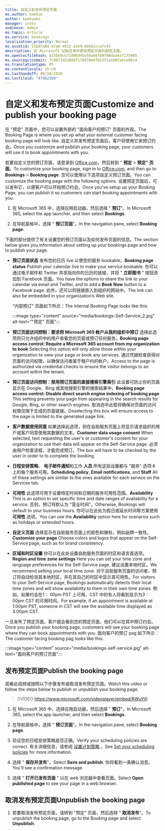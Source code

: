 ```yaml
---
title: 自定义和发布预定页面
ms.author: kwekua
author: kwekuako
manager: scotv
audience: Admin
ms.topic: article
ms.service: bookings
localization_priority: Normal
ms.assetid: 116d7a84-a7a0-4911-a1e9-debb2cca7c43
description: 在 Microsoft 记帐应用中更改预定页面的颜色主题。
ms.openlocfilehash: b33be0cb71998d45e50a66f89f98daa4af175865
ms.sourcegitcommit: 7c0873d2a804f17697844fb13f1a100fabce86c4
ms.translationtype: MT
ms.contentlocale: zh-CN
ms.lasthandoff: 09/18/2020
ms.locfileid: "47962509"
---
```

# <a name="customize-and-publish-your-booking-page"></a><span data-ttu-id="9a39b-103">自定义和发布预定页面</span><span class="sxs-lookup"><span data-stu-id="9a39b-103">Customize and publish your booking page</span></span>

<span data-ttu-id="9a39b-104">在 "预定" 页面中，您可以设置外部的 "面向客户的预订" 页面的外观。</span><span class="sxs-lookup"><span data-stu-id="9a39b-104">The Booking Page is where you set up what your external customer facing booking page will look like.</span></span> <span data-ttu-id="9a39b-105">自定义并发布预定页面后，客户将使用它来预订约会。</span><span class="sxs-lookup"><span data-stu-id="9a39b-105">Once you customize and publish your booking page, your customers will use it to book appointments with you.</span></span>

<span data-ttu-id="9a39b-106">若要自定义您的预订页面，请登录到 [Office.com](https://office.com)，然后转到 " **预定** \> **预定" 页面**。</span><span class="sxs-lookup"><span data-stu-id="9a39b-106">To customize your booking page, sign in to [Office.com](https://office.com), and then go to **Bookings** \> **Booking page**.</span></span> <span data-ttu-id="9a39b-107">您可以使用以下选项自定义预订页面。</span><span class="sxs-lookup"><span data-stu-id="9a39b-107">You can customize the booking page with the following options.</span></span> <span data-ttu-id="9a39b-108">设置预定页面后，可以发布它，以便客户可以开始预订约会。</span><span class="sxs-lookup"><span data-stu-id="9a39b-108">Once you've setup up your Booking Page, you can publish it so customers can start booking appointments with you.</span></span>

1. <span data-ttu-id="9a39b-109">在 Microsoft 365 中，选择应用启动器，然后选择 " **预订**"。</span><span class="sxs-lookup"><span data-stu-id="9a39b-109">In Microsoft 365, select the app launcher, and then select **Bookings**.</span></span>

2. <span data-ttu-id="9a39b-110">在导航窗格中，选择 " **预订页面**"。</span><span class="sxs-lookup"><span data-stu-id="9a39b-110">In the navigation pane, select **Booking page**.</span></span>

<span data-ttu-id="9a39b-111">下面的部分提供了有关设置您的预订页面以及如何发布页面的信息。</span><span class="sxs-lookup"><span data-stu-id="9a39b-111">The section below gives you information about setting up your bookings page and how to publish your page.</span></span>

- <span data-ttu-id="9a39b-112">**预订页面状态** 发布您的日历 live 以使您的服务 bookable。</span><span class="sxs-lookup"><span data-stu-id="9a39b-112">**Booking page status** Publish your calendar live to make your service bookable.</span></span> <span data-ttu-id="9a39b-113">你可以通过电子邮件和 Twitter 共享指向你的日历的链接，并将 " **立即图书** " 按钮添加到 Facebook 页面。</span><span class="sxs-lookup"><span data-stu-id="9a39b-113">You have the options to share the link to your calendar via email and Twitter, and to add a **Book Now** button to a Facebook page.</span></span> <span data-ttu-id="9a39b-114">此外，还可以将链接嵌入到组织的网站中。</span><span class="sxs-lookup"><span data-stu-id="9a39b-114">The link can also be embedded in your organization’s Web site.</span></span>

    <span data-ttu-id="9a39b-115">"内部预订" 页面如下所示：</span><span class="sxs-lookup"><span data-stu-id="9a39b-115">The internal Booking Page looks like this:</span></span>

    :::image type="content" source="media/bookings-Self-Service_2.jpg" alt-text=""预定" 页面":::

- <span data-ttu-id="9a39b-117">**预订页面访问控制：要求将 Microsoft 365 帐户从我的组织中预订**  选择此选项将只允许组织中的用户查看您的页面或预订任何服务。</span><span class="sxs-lookup"><span data-stu-id="9a39b-117">**Booking page access control: Require a Microsoft 365 account from my organization to book**  Selecting this option will only allow those within your organization to view your page or book any services.</span></span> <span data-ttu-id="9a39b-118">通过凭据检查获得对页面的访问权限，以确保访问者属于租户内的帐户。</span><span class="sxs-lookup"><span data-stu-id="9a39b-118">Access to the page is authorized via credential checks to ensure the visitor belongs to an account within the tenant.</span></span>

- <span data-ttu-id="9a39b-119">**预订页面访问控制：禁用预订页面的直接搜索引擎索引** 此设置可防止你的页面显示在 Google、Bing 或其他搜索引擎的搜索结果中。</span><span class="sxs-lookup"><span data-stu-id="9a39b-119">**Booking page access control: Disable direct search engine indexing of booking page** This setting prevents your page from appearing in the search results for Google, Bing, or other search engines.</span></span> <span data-ttu-id="9a39b-120">取消选中此框将确保对页面的访问权限仅限于生成的页面链接。</span><span class="sxs-lookup"><span data-stu-id="9a39b-120">Deselecting this box will ensure access to the page is limited to the generated page link.</span></span>

- <span data-ttu-id="9a39b-121">**客户数据使用同意** 如果选择此选项，则在自助服务页面上将显示请求组织的用户或客户同意使用其数据的文本。</span><span class="sxs-lookup"><span data-stu-id="9a39b-121">**Customer data usage consent** When selected, text requesting the user's or customer's consent for your organization to use their data will appear on the Self-Service page.</span></span> <span data-ttu-id="9a39b-122">必须由用户检查该框，才能完成预订。</span><span class="sxs-lookup"><span data-stu-id="9a39b-122">The box will have to be checked by the user in order to to complete the booking.</span></span>

- <span data-ttu-id="9a39b-123">**日程安排策略**、 **电子邮件通知**和工作 **人员** 所有这些设置都与 "服务" 选项卡上的每个服务可用。</span><span class="sxs-lookup"><span data-stu-id="9a39b-123">**Scheduling policy**, **Email notifications**, and **Staff** All of these settings are similar to the ones available for each service on the Services tab.</span></span>

- <span data-ttu-id="9a39b-124">**可用性** 此选项可用于设置特定时间和日期的服务可用性范围。</span><span class="sxs-lookup"><span data-stu-id="9a39b-124">**Availability** This is an option to set specific time and date ranges of availability for a service.</span></span> <span data-ttu-id="9a39b-125">否则，预订将默认为 "营业时间"。</span><span class="sxs-lookup"><span data-stu-id="9a39b-125">Otherwise, Bookings will default to your business hours.</span></span> <span data-ttu-id="9a39b-126">你可以在此处为假日或延长时间等方案使用 **可用性** 选项。</span><span class="sxs-lookup"><span data-stu-id="9a39b-126">You can use the **Availability** option here for scenarios such as holidays or extended hours.</span></span>

- <span data-ttu-id="9a39b-127">**自定义页面** 选择显示在自助服务页面上的颜色和徽标，例如品牌一致性。</span><span class="sxs-lookup"><span data-stu-id="9a39b-127">**Customize your page** Choose colors and logos that appear on the Self-Service page, such as for brand consistency.</span></span>

- <span data-ttu-id="9a39b-128">**区域和时区设置** 你可以在此处设置自助服务页面的时区和语言首选项。</span><span class="sxs-lookup"><span data-stu-id="9a39b-128">**Region and time zone settings** Here you can set your time zone and language preferences for the Self-Service page.</span></span> <span data-ttu-id="9a39b-129">建议设置本地时区。</span><span class="sxs-lookup"><span data-stu-id="9a39b-129">We recommend setting your local time zone.</span></span> <span data-ttu-id="9a39b-130">对于自助服务页面的访问者，预订将自动检测其本地时区，并在其自己的时区中显示其可用性。</span><span class="sxs-lookup"><span data-stu-id="9a39b-130">For visitors to your Self-Service page, Bookings automatically detects their local time zones and will show availability to them in their own time zones.</span></span> <span data-ttu-id="9a39b-131">例如，如果约会在1： 00pm PST 上可用，CST 中的有人将看到显示为3： 00pm CST 的可用时间。</span><span class="sxs-lookup"><span data-stu-id="9a39b-131">For example, if an appointment is available at 1:00pm PST, someone in CST will see the available time displayed as 3:00pm CST.</span></span>

<span data-ttu-id="9a39b-132">一旦发布了预定页面，客户就会看到您的预定页面，他们可以在其中预订约会。</span><span class="sxs-lookup"><span data-stu-id="9a39b-132">Once you publish your booking page, customers will see your booking page where they can book appointments with you.</span></span> <span data-ttu-id="9a39b-133">面向客户的预订 pag 如下所示：</span><span class="sxs-lookup"><span data-stu-id="9a39b-133">The customer facing booking pag looks like this:</span></span>

:::image type="content" source="media/bookings-self-service.jpg" alt-text="面向客户的预订页面":::

## <a name="publish-the-booking-page"></a><span data-ttu-id="9a39b-135">发布预定页面</span><span class="sxs-lookup"><span data-stu-id="9a39b-135">Publish the booking page</span></span>

<span data-ttu-id="9a39b-136">观看此视频或按照以下步骤发布或取消发布预定页面。</span><span class="sxs-lookup"><span data-stu-id="9a39b-136">Watch this video or follow the steps below to publish or unpublish your booking page.</span></span>

> [!VIDEO https://www.microsoft.com/videoplayer/embed/RWuYil]

1. <span data-ttu-id="9a39b-137">在 Microsoft 365 中，选择应用启动器，然后选择 " **预订**"。</span><span class="sxs-lookup"><span data-stu-id="9a39b-137">In Microsoft 365, select the app launcher, and then select **Bookings**.</span></span>

1. <span data-ttu-id="9a39b-138">在导航窗格中，选择 " **预订页面**"。</span><span class="sxs-lookup"><span data-stu-id="9a39b-138">In the navigation pane, select **Booking page**.</span></span>

1. <span data-ttu-id="9a39b-139">验证您的日程安排策略是否正确。</span><span class="sxs-lookup"><span data-stu-id="9a39b-139">Verify your scheduling policies are correct.</span></span> <span data-ttu-id="9a39b-140">有关详细信息，请参阅 [设置计划策略](set-scheduling-policies.md) 。</span><span class="sxs-lookup"><span data-stu-id="9a39b-140">See [Set your scheduling policies](set-scheduling-policies.md) for more information.</span></span>

1. <span data-ttu-id="9a39b-141">选择 " **保存并发布**"。</span><span class="sxs-lookup"><span data-stu-id="9a39b-141">Select **Save and publish**.</span></span> <span data-ttu-id="9a39b-142">你将看到一条确认消息。</span><span class="sxs-lookup"><span data-stu-id="9a39b-142">You'll see a confirmation message.</span></span>

1. <span data-ttu-id="9a39b-143">选择 " **打开已发布页面** " 以在 web 浏览器中查看页面。</span><span class="sxs-lookup"><span data-stu-id="9a39b-143">Select **Open published page** to see your page in a web browser.</span></span>

## <a name="unpublish-the-booking-page"></a><span data-ttu-id="9a39b-144">取消发布预定页面</span><span class="sxs-lookup"><span data-stu-id="9a39b-144">Unpublish the booking page</span></span>

1. <span data-ttu-id="9a39b-145">若要取消发布预定页面，请转到 "预定" 页面，然后选择 " **取消发布**"。</span><span class="sxs-lookup"><span data-stu-id="9a39b-145">To unpublish the booking page, go to the Booking page and select **Unpublish**.</span></span>
